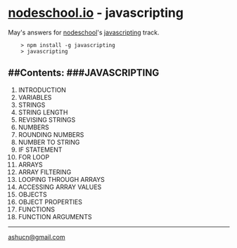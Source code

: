 # [nodeschool.io](http://nodeschool.io) - javascripting

May's answers for [nodeschool](http://nodeschool.io)'s [javascripting](http://nodeschool.io/#javascripting) track.

		> npm install -g javascripting
		> javascripting

##Contents:
###JAVASCRIPTING
-------------
1. INTRODUCTION  
2. VARIABLES  
3. STRINGS  
4. STRING LENGTH  
5. REVISING STRINGS  
6. NUMBERS  
7. ROUNDING NUMBERS  
8. NUMBER TO STRING  
9. IF STATEMENT  
10. FOR LOOP  
11. ARRAYS  
12. ARRAY FILTERING  
13. LOOPING THROUGH ARRAYS  
14. ACCESSING ARRAY VALUES  
15. OBJECTS  
16. OBJECT PROPERTIES  
17. FUNCTIONS  
18. FUNCTION ARGUMENTS  
-----------------
ashucn@gmail.com  